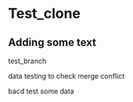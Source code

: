 # Test_clone

## Adding some text


test_branch





data testing to check merge conflict

bacd test some data

